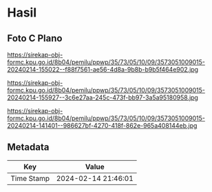 # Hasil

## Foto C Plano

https://sirekap-obj-formc.kpu.go.id/8b04/pemilu/ppwp/35/73/05/10/09/3573051009015-20240214-155022--f88f7561-ae56-4d8a-9b8b-b9b5f464e902.jpg

https://sirekap-obj-formc.kpu.go.id/8b04/pemilu/ppwp/35/73/05/10/09/3573051009015-20240214-155927--3c6e27aa-245c-473f-bb97-3a5a95180958.jpg

https://sirekap-obj-formc.kpu.go.id/8b04/pemilu/ppwp/35/73/05/10/09/3573051009015-20240214-141401--986627bf-4270-418f-862e-965a408144eb.jpg


## Metadata

| Key        | Value               |
| ---------- | ------------------- |
| Time Stamp | 2024-02-14 21:46:01 |



